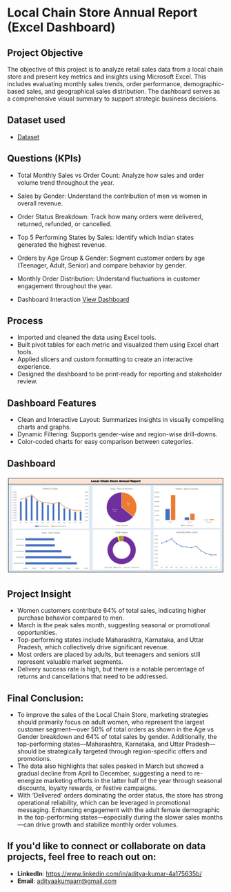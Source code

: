 # Local Chain Store Annual Report (Excel Dashboard)

## Project Objective
The objective of this project is to analyze retail sales data from a local chain store and present key metrics and insights using Microsoft Excel. This includes evaluating monthly sales trends, order performance, demographic-based sales, and geographical sales distribution. The dashboard serves as a comprehensive visual summary to support strategic business decisions.

## Dataset used
- <a href="https://github.com/aditya-kumaarr/Excel_Retail_Sales_p1/blob/main/Raw_Retail_Sales_Analysis.xlsx">Dataset</a>

## Questions (KPIs)
- Total Monthly Sales vs Order Count:
Analyze how sales and order volume trend throughout the year.
- Sales by Gender:
Understand the contribution of men vs women in overall revenue.
- Order Status Breakdown:
Track how many orders were delivered, returned, refunded, or cancelled.
- Top 5 Performing States by Sales:
Identify which Indian states generated the highest revenue.
- Orders by Age Group & Gender:
Segment customer orders by age (Teenager, Adult, Senior) and compare behavior by gender.
- Monthly Order Distribution:
Understand fluctuations in customer engagement throughout the year.

- Dashboard Interaction <a href="https://github.com/aditya-kumaarr/Excel_Retail_Sales_p1/blob/main/assets/dashboard.png">View Dashboard</a>

## Process
- Imported and cleaned the data using Excel tools.
- Built pivot tables for each metric and visualized them using Excel chart tools.
- Applied slicers and custom formatting to create an interactive experience.
- Designed the dashboard to be print-ready for reporting and stakeholder review.

## Dashboard Features
- Clean and Interactive Layout:
Summarizes insights in visually compelling charts and graphs.
- Dynamic Filtering:
Supports gender-wise and region-wise drill-downs.
- Color-coded charts for easy comparison between categories.

## Dashboard

![Screenshot (495)](https://github.com/aditya-kumaarr/Excel_Retail_Sales_p1/blob/main/assets/dashboard.png)

## Project Insight
- Women customers contribute 64% of total sales, indicating higher purchase behavior compared to men.
- March is the peak sales month, suggesting seasonal or promotional opportunities.
- Top-performing states include Maharashtra, Karnataka, and Uttar Pradesh, which collectively drive significant revenue.
- Most orders are placed by adults, but teenagers and seniors still represent valuable market segments.
- Delivery success rate is high, but there is a notable percentage of returns and cancellations that need to be addressed.

## Final Conclusion:
- To improve the sales of the Local Chain Store, marketing strategies should primarily focus on adult women, who represent the largest customer segment—over 50% of total orders as shown in the Age vs Gender breakdown and 64% of total sales by gender. Additionally, the top-performing states—Maharashtra, Karnataka, and Uttar Pradesh—should be strategically targeted through region-specific offers and promotions.
- The data also highlights that sales peaked in March but showed a gradual decline from April to December, suggesting a need to re-energize marketing efforts in the latter half of the year through seasonal discounts, loyalty rewards, or festive campaigns.
- With ‘Delivered’ orders dominating the order status, the store has strong operational reliability, which can be leveraged in promotional messaging. Enhancing engagement with the adult female demographic in the top-performing states—especially during the slower sales months—can drive growth and stabilize monthly order volumes.

## If you'd like to connect or collaborate on data projects, feel free to reach out on: 
- **LinkedIn**: https://www.linkedin.com/in/aditya-kumar-4a175635b/
- **Email**: adityaakumaarr@gmail.com

